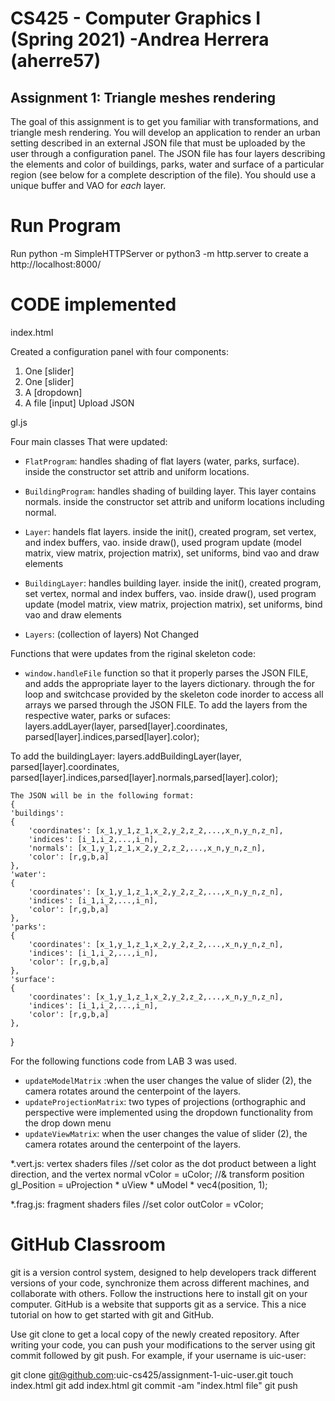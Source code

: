 # CS425 - Computer Graphics I (Spring 2021) -Andrea Herrera (aherre57)

## Assignment 1: Triangle meshes rendering
The goal of this assignment is to get you familiar with transformations, and triangle mesh rendering. You will develop an application to render an urban setting described in an external JSON file that must be uploaded by the user through a configuration panel. The JSON file has four layers describing the elements and color of buildings, parks, water and surface of a particular region (see below for a complete description of the file). You should use a unique buffer and VAO for *each* layer.
# Run Program
Run python -m SimpleHTTPServer or python3 -m http.server to create a http://localhost:8000/

# CODE implemented

index.html

Created a configuration panel with four components: 
1) One [slider]
2) One [slider]
3) A [dropdown]
4) A file [input] Upload JSON

gl.js 

Four main classes That were updated:
- `FlatProgram`: handles shading of flat layers (water, parks, surface). inside the constructor set attrib and uniform locations.

- `BuildingProgram`: handles shading of building layer. This layer contains normals. inside the constructor set attrib and uniform locations including normal. 

- `Layer`: handels flat layers. inside the init(), created program, set vertex, and index buffers, vao. inside draw(), used program update (model matrix, view matrix, projection matrix), set uniforms, bind vao and draw elements

- `BuildingLayer`: handles  building layer. inside the init(), created program, set vertex, normal and index buffers, vao. inside draw(), used program update (model matrix, view matrix, projection matrix), set uniforms, bind vao and draw elements

- `Layers`: (collection of layers) Not Changed 

Functions that were updates from the riginal skeleton code:
- `window.handleFile` function so that it properly parses the JSON FILE, and adds the appropriate layer to the layers dictionary. through the for loop and switchcase provided by the skeleton code 
inorder to access all arrays we parsed through the JSON FILE. 
To add the layers from the respective water, parks or sufaces:                     
layers.addLayer(layer, parsed[layer].coordinates, parsed[layer].indices,parsed[layer].color);

To add the buildingLayer:
layers.addBuildingLayer(layer, parsed[layer].coordinates, parsed[layer].indices,parsed[layer].normals,parsed[layer].color);

    The JSON will be in the following format:
    {
    'buildings': 
    {
        'coordinates': [x_1,y_1,z_1,x_2,y_2,z_2,...,x_n,y_n,z_n],
        'indices': [i_1,i_2,...,i_n],
        'normals': [x_1,y_1,z_1,x_2,y_2,z_2,...,x_n,y_n,z_n],
        'color': [r,g,b,a]
    },
    'water': 
    {
        'coordinates': [x_1,y_1,z_1,x_2,y_2,z_2,...,x_n,y_n,z_n],
        'indices': [i_1,i_2,...,i_n],
        'color': [r,g,b,a]
    },
    'parks': 
    {
        'coordinates': [x_1,y_1,z_1,x_2,y_2,z_2,...,x_n,y_n,z_n],
        'indices': [i_1,i_2,...,i_n],
        'color': [r,g,b,a]
    },
    'surface':
    {
        'coordinates': [x_1,y_1,z_1,x_2,y_2,z_2,...,x_n,y_n,z_n],
        'indices': [i_1,i_2,...,i_n],
        'color': [r,g,b,a]
    },
}



For the following functions code from LAB 3 was used.

- `updateModelMatrix` :when the user changes the value of slider (2), the camera rotates around the centerpoint of the layers.
- `updateProjectionMatrix`: two types of projections (orthographic and perspective were implemented using the dropdown functionality from the drop down menu
- `updateViewMatrix`: when the user changes the value of slider (2), the camera rotates around the centerpoint of the layers.

*.vert.js: vertex shaders files
    //set color as the dot product between a light direction, and the vertex normal
    vColor = uColor;
    //& transform position
    gl_Position = uProjection * uView * uModel * vec4(position, 1);


*.frag.js: fragment shaders files
    //set color 
    outColor = vColor;
# GitHub Classroom
git is a version control system, designed to help developers track different versions of your code, synchronize them across different machines, and collaborate with others. Follow the instructions here to install git on your computer. GitHub is a website that supports git as a service. This a nice tutorial on how to get started with git and GitHub.

Use git clone to get a local copy of the newly created repository. After writing your code, you can push your modifications to the server using git commit followed by git push. For example, if your username is uic-user:

git clone git@github.com:uic-cs425/assignment-1-uic-user.git
touch index.html
git add index.html
git commit -am "index.html file"
git push